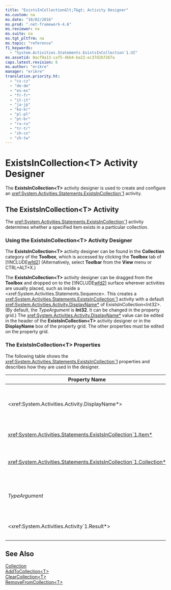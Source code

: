```yaml
---
title: "ExistsInCollection&lt;T&gt; Activity Designer"
ms.custom: na
ms.date: "10/02/2016"
ms.prod: ".net-framework-4.6"
ms.reviewer: na
ms.suite: na
ms.tgt_pltfrm: na
ms.topic: "reference"
f1_keywords: 
  - "System.Activities.Statements.ExistsInCollection`1.UI"
ms.assetid: 0acf9a13-caf5-4bb4-ba22-ec37d2b7267a
caps.latest.revision: 6
ms.author: "erikre"
manager: "erikre"
translation.priority.ht: 
  - "cs-cz"
  - "de-de"
  - "es-es"
  - "fr-fr"
  - "it-it"
  - "ja-jp"
  - "ko-kr"
  - "pl-pl"
  - "pt-br"
  - "ru-ru"
  - "tr-tr"
  - "zh-cn"
  - "zh-tw"
---
```

# ExistsInCollection&lt;T&gt; Activity Designer
The **ExistsInCollection\<T>** activity designer is used to create and configure an <xref:System.Activities.Statements.ExistsInCollection`1> activity.  
  
## The ExistsInCollection<T\> Activity  
 The <xref:System.Activities.Statements.ExistsInCollection`1> activity determines whether a specified item exists in a particular collection.  
  
### Using the ExistsInCollection\<T> Activity Designer  
 The **ExistsInCollection\<T>** activity designer can be found in the **Collection** category of the **Toolbox**, which is accessed by clicking the **Toolbox** tab of [!INCLUDE[wfd2](../WF_Design/includes/wfd2_md.md)] (Alternatively, select **Toolbar** from the **View** menu or CTRL+ALT+X.)  
  
 The **ExistsInCollection\<T>** activity designer can be dragged from the **Toolbox** and dropped on to the [!INCLUDE[wfd2](../WF_Design/includes/wfd2_md.md)] surface wherever activities are usually placed, such as inside a \<xref:System.Activities.Statements.Sequence>. This creates a <xref:System.Activities.Statements.ExistsInCollection`1> activity with a default <xref:System.Activities.Activity.DisplayName*> of ExistsInCollection<Int32\>. (By default, the *TypeArgument* is **Int32**. It can be changed in the property grid.)  The <xref:System.Activities.Activity.DisplayName*> value can be edited in the header of the **ExistsInCollection<T\>** activity designer or in the **DisplayName** box of the property grid. The other properties must be edited on the property grid.  
  
### The ExistsInCollection<T\> Properties  
 The following table shows the <xref:System.Activities.Statements.ExistsInCollection`1> properties and describes how they are used in the designer.  
  
|Property Name|Required|Usage|  
|-------------------|--------------|-----------|  
|\<xref:System.Activities.Activity.DisplayName*>|False|The friendly name of the <xref:System.Activities.Statements.ExistsInCollection`1> activity. The default is ExistsInCollection<Int32\>. Although the <xref:System.Activities.Activity.DisplayName*> value is not strictly required, it is a best practice to use one.|  
|<xref:System.Activities.Statements.ExistsInCollection`1.Item*>|True|The item to add to the Collection\<T>. This item is of type *T* is of type *TypeArgument*. To specify the item, type a Visual Basic expression in the property grid.|  
|<xref:System.Activities.Statements.ExistsInCollection`1.Collection*>|True|The collection to which the item should be added. This collection is of type **ICollection<TypeArgument\>.** To specify the collection, type a Visual Basic expression in the property grid.|  
|*TypeArgument*|True|The type T of the items contained in the <xref:System.Collections.Generic.ICollection`1>. By default, this *TypeArgument* type is set to **Int32**. To change the type, change the value of the *TypeArgument* in the combo box in the property grid.|  
|\<xref:System.Activities.Activity`1.Result*>|False|A value that indicates whether the specified item exists in the collection. To specify a variable to bind to the result, type a Visual Basic variable in the property grid.|  
  
## See Also  
 [Collection](../WF_Design/collection-activity-designers.md)   
 [AddToCollection\<T>](../WF_Design/addtocollection-t--activity-designer.md)   
 [ClearCollection\<T>](../WF_Design/clearcollection-t--activity-designer.md)   
 [RemoveFromCollection\<T>](../WF_Design/removefromcollection-t--activity-designer.md)